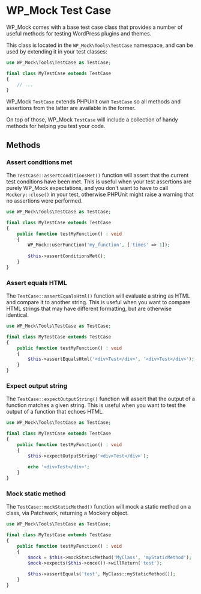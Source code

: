 # WP_Mock Test Case

WP_Mock comes with a base test case class that provides a number of useful methods for testing WordPress plugins and themes.

This class is located in the `WP_Mock\Tools\TestCase` namespace, and can be used by extending it in your test classes:

```php
use WP_Mock\Tools\TestCase as TestCase;

final class MyTestCase extends TestCase
{
    // ...
}
```

WP_Mock `TestCase` extends PHPUnit own `TestCase` so all methods and assertions from the latter are available in the former.

On top of those, WP_Mock `TestCase` will include a collection of handy methods for helping you test your code.

## Methods


### Assert conditions met

The `TestCase::assertConditionsMet()` function will assert that the current test conditions have been met. This is useful when your test assertions are purely WP_Mock expectations, and you don't want to have to call `Mockery::close()` in your test, otherwise PHPUnit might raise a warning that no assertions were performed.

```php
use WP_Mock\Tools\TestCase as TestCase;

final class MyTestCase extends TestCase
{
    public function testMyFunction() : void
    {
        WP_Mock::userFunction('my_function', ['times' => 1]);
        
        $this->assertConditionsMet(); 
    }
}
```

### Assert equals HTML

The `TestCase::assertEqualsHtml()` function will evaluate a string as HTML and compare it to another string. This is useful when you want to compare HTML strings that may have different formatting, but are otherwise identical.

```php
use WP_Mock\Tools\TestCase as TestCase;

final class MyTestCase extends TestCase
{
    public function testMyFunction() : void
    {
        $this->assertEqualsHtml('<div>Test</div>', '<div>Test</div>');
    }
}
```

### Expect output string

The `TestCase::expectOutputString()` function will assert that the output of a function matches a given string. This is useful when you want to test the output of a function that echoes HTML.

```php
use WP_Mock\Tools\TestCase as TestCase;

final class MyTestCase extends TestCase
{
    public function testMyFunction() : void
    {
        $this->expectOutputString('<div>Test</div>');
        
        echo '<div>Test</div>';
    }   
}
```

### Mock static method

The `TestCase::mockStaticMethod()` function will mock a static method on a class, via Patchwork, returning a Mockery object. 

```php
use WP_Mock\Tools\TestCase as TestCase;

final class MyTestCase extends TestCase
{
    public function testMyFunction() : void
    {
        $mock = $this->mockStaticMethod('MyClass', 'myStaticMethod');
        $mock->expects($this->once())->willReturn('test');
        
        $this->assertEquals('test', MyClass::myStaticMethod());
    }   
}
```